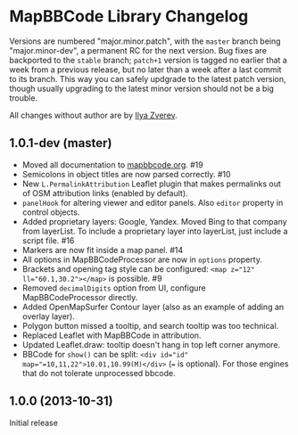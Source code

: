 # MapBBCode Library Changelog

Versions are numbered "major.minor.patch", with the `master` branch being "major.minor-dev", a permanent RC for the next version. Bug fixes are backported to the `stable` branch; `patch+1` version is tagged no earlier that a week from a previous release, but no later than a week after a last commit to its branch. This way you can safely updgrade to the latest patch version, though usually upgrading to the latest minor version should not be a big trouble.

All changes without author are by [Ilya Zverev](https://github.com/Zverik).

## 1.0.1-dev (master)

* Moved all documentation to [mapbbcode.org](http://mapbbcode.org/toc.html). #19
* Semicolons in object titles are now parsed correctly. #10
* New `L.PermalinkAttribution` Leaflet plugin that makes permalinks out of OSM attribution links (enabled by default).
* `panelHook` for altering viewer and editor panels. Also `editor` property in control objects.
* Added proprietary layers: Google, Yandex. Moved Bing to that company from layerList. To include a proprietary layer into layerList, just include a script file. #16
* Markers are now fit inside a map panel. #14
* All options in MapBBCodeProcessor are now in `options` property.
* Brackets and opening tag style can be configured: `<map z="12" ll="60.1,30.2"></map>` is possible. #9
* Removed `decimalDigits` option from UI, configure MapBBCodeProcessor directly.
* Added OpenMapSurfer Contour layer (also as an example of adding an overlay layer).
* Polygon button missed a tooltip, and search tooltip was too technical.
* Replaced Leaflet with MapBBCode in attribution.
* Updated Leaflet.draw: tooltip doesn't hang in top left corner anymore.
* BBCode for `show()` can be split: `<div id="id" map="=10,11,22">10.01,10.99(M)</div>` (`=` is optional). For those engines that do not tolerate unprocessed bbcode.

## 1.0.0 (2013-10-31)

Initial release
